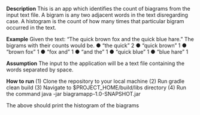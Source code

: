 **Description**
This is an app which identifies the count of biagrams from the input text file.
A bigram is any two adjacent words in the text disregarding case. A histogram is the count of
how many times that particular bigram occurred in the text.

**Example**
Given the text: “The quick brown fox and the quick blue hare.” The bigrams with their counts
would be.
● “the quick” 2
● “quick brown” 1
● “brown fox” 1
● “fox and” 1
● “and the” 1
● “quick blue” 1
● “blue hare” 1

**Assumption**
The input to the application will be a text file containing the words separated by space.

**How to run**
(1) Clone the repository to your local machine
(2) Run gradle clean build
(3) Navigate to $PROJECT_HOME/build/libs directory
(4) Run the command java -jar biagramapp-1.0-SNAPSHOT.jar <path to input text file containing biagrams>

The above should print the histogram of the biagrams
